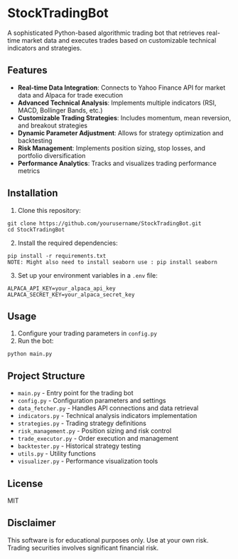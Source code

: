 # StockTradingBot

A sophisticated Python-based algorithmic trading bot that retrieves real-time market data and executes trades based on customizable technical indicators and strategies.

## Features

- **Real-time Data Integration**: Connects to Yahoo Finance API for market data and Alpaca for trade execution
- **Advanced Technical Analysis**: Implements multiple indicators (RSI, MACD, Bollinger Bands, etc.)
- **Customizable Trading Strategies**: Includes momentum, mean reversion, and breakout strategies
- **Dynamic Parameter Adjustment**: Allows for strategy optimization and backtesting
- **Risk Management**: Implements position sizing, stop losses, and portfolio diversification
- **Performance Analytics**: Tracks and visualizes trading performance metrics

## Installation

1. Clone this repository:
```
git clone https://github.com/yourusername/StockTradingBot.git
cd StockTradingBot
```

2. Install the required dependencies:
```
pip install -r requirements.txt
NOTE: Might also need to install seaborn use : pip install seaborn
```

3. Set up your environment variables in a `.env` file:
```
ALPACA_API_KEY=your_alpaca_api_key
ALPACA_SECRET_KEY=your_alpaca_secret_key
```

## Usage

1. Configure your trading parameters in `config.py`
2. Run the bot:
```
python main.py
```

## Project Structure

- `main.py` - Entry point for the trading bot
- `config.py` - Configuration parameters and settings
- `data_fetcher.py` - Handles API connections and data retrieval
- `indicators.py` - Technical analysis indicators implementation
- `strategies.py` - Trading strategy definitions
- `risk_management.py` - Position sizing and risk control
- `trade_executor.py` - Order execution and management
- `backtester.py` - Historical strategy testing
- `utils.py` - Utility functions
- `visualizer.py` - Performance visualization tools

## License

MIT

## Disclaimer

This software is for educational purposes only. Use at your own risk. Trading securities involves significant financial risk.
